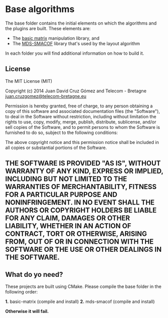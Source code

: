 # Base algorithms

The base folder contains the initial elements on which the algorithms and the
plugins are built. These elements are:

* The [basic matrix](https://bitbucket.org/juandavidcruz_tb/software-suite/src/c2ca1bc7cbe5df27c0f030cbbac02a9937ae158d/base/matrix-lib/?at=master) manipulation library, and
* The [MDS-SMACOF](https://bitbucket.org/juandavidcruz_tb/software-suite/src/c2ca1bc7cbe5df27c0f030cbbac02a9937ae158d/base/mds-smacof/?at=master) library that's used by the layout algorithm

In each folder you will find additional information on how to build it.

## License
The MIT License (MIT)

Copyright (c) 2014 Juan David Cruz Gómez and Telecom - Bretagne
juan.cruzgomez@telecom-bretagne.eu

Permission is hereby granted, free of charge, to any person obtaining a copy
of this software and associated documentation files (the "Software"), to deal
in the Software without restriction, including without limitation the rights
to use, copy, modify, merge, publish, distribute, sublicense, and/or sell
copies of the Software, and to permit persons to whom the Software is
furnished to do so, subject to the following conditions:

The above copyright notice and this permission notice shall be included in
all copies or substantial portions of the Software.

THE SOFTWARE IS PROVIDED "AS IS", WITHOUT WARRANTY OF ANY KIND, EXPRESS OR
IMPLIED, INCLUDING BUT NOT LIMITED TO THE WARRANTIES OF MERCHANTABILITY,
FITNESS FOR A PARTICULAR PURPOSE AND NONINFRINGEMENT. IN NO EVENT SHALL THE
AUTHORS OR COPYRIGHT HOLDERS BE LIABLE FOR ANY CLAIM, DAMAGES OR OTHER
LIABILITY, WHETHER IN AN ACTION OF CONTRACT, TORT OR OTHERWISE, ARISING FROM,
OUT OF OR IN CONNECTION WITH THE SOFTWARE OR THE USE OR OTHER DEALINGS IN
THE SOFTWARE.
-------------------------------------------------------

## What do yo need? ##

These projects are built using CMake. Please compile the base folder in the 
following order:

**1.** basic-matrix (compile and install)
**2.** mds-smacof (compile and install)

**Otherwise it will fail.**

